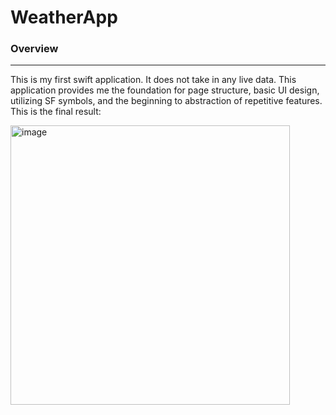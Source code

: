 # WeatherApp
### Overview
***
This is my first swift application. It does not take in any live data. This application provides me the foundation for page structure, basic UI design, utilizing SF symbols, and the beginning to abstraction of repetitive features. This is the final result:

<img width="447" alt="image" src="https://github.com/JackBergin/WeatherApp/assets/81708456/cb4f1b88-d347-4aa3-aba2-16f237c8c6e8">
